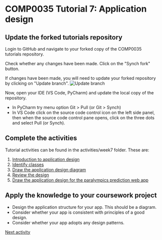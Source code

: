 # COMP0035 Tutorial 7: Application design

## Update the forked tutorials repository

Login to GitHub and navigate to your forked copy of the COMP0035 tutorials repository.

Check whether any changes have been made. Click on the "Synch fork" button.

If changes have been made, you will need to update your forked repository by clicking on "Update branch".
![Update branch](../img/gh-update-branch.png)

Now, open your IDE (VS Code, PyCharm) and update the local copy of the repository.

- In PyCharm try menu option Git > Pull  (or Git > Synch)
- In VS Code click on the source code control icon on the left side panel, then when the source code control pane opens,
  click on the three dots and select Pull (or Synch).

## Complete the activities

Tutorial activities can be found in the activities/week7 folder. These are:

1. [Introduction to application design](7-1-introduction.md)
2. [Identify classes](7-2-identify-classes.md)
3. [Draw the application design diagram](7-3-draw-design.md)
4. [Review the design](7-4-review-design.md)
5. [Draw the application design for the paralympics prediction web app](7-5-design-medals.md)

## Apply the knowledge to your coursework project

- Design the application structure for your app. This should be a diagram.
- Consider whether your app is consistent with principles of a good design.
- Consider whether your app adopts any design patterns.

[Next activity](7-1-introduction.md)